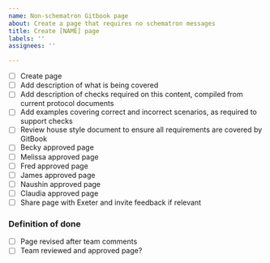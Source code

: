 ```yaml
---
name: Non-schematron Gitbook page
about: Create a page that requires no schematron messages
title: Create [NAME] page
labels: ''
assignees: ''

---
```


- [ ] Create page 
- [ ] Add description of what is being covered
- [ ] Add description of checks required on this content, compiled from current protocol documents
- [ ] Add examples covering correct and incorrect scenarios, as required to support checks
- [ ] Review house style document to ensure all requirements are covered by GitBook
- [ ] Becky approved page
- [ ] Melissa approved page
- [ ] Fred approved page
- [ ] James approved page
- [ ] Naushin approved page
- [ ] Claudia approved page
- [ ] Share page with Exeter and invite feedback if relevant

### Definition of done
- [ ] Page revised after team comments
- [ ] Team reviewed and approved page?

